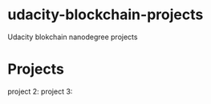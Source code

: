 # udacity-blockchain-projects
Udacity blokchain nanodegree projects


# Projects
project 2:
project 3:

